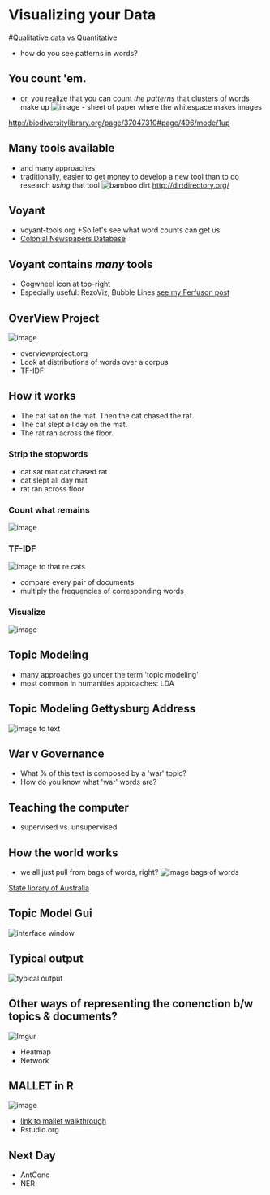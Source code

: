 # Visualizing your Data



#Qualitative data vs Quantitative
+ how do you see patterns in words?


## You count 'em.
+ or, you realize that you can count _the patterns_ that clusters of words make up
![image - sheet of paper where the whitespace makes images](https://farm8.staticflickr.com/7295/14076926384_9f313680d4.jpg)

http://biodiversitylibrary.org/page/37047310#page/496/mode/1up


## Many tools available
+ and many approaches
+ traditionally, easier to get money to develop a new tool than to do research _using_ that tool
![bamboo dirt](http://dirtdirectory.org/sites/default/files/dirt.png)
http://dirtdirectory.org/



## Voyant
+ voyant-tools.org
+So let's see what word counts can get us
+ [Colonial Newspapers Database](http://voyant-tools.org/?corpus=colonial-newspapers&stopList=stop.en.taporware.txt)


## Voyant contains *many* tools
+ Cogwheel icon at top-right
+ Especially useful: RezoViz, Bubble Lines [see my Ferfuson post](http://electricarchaeology.ca/2014/11/26/text-analysis-of-the-grand-jury-documents/)



## OverView Project
![image](https://www.overviewproject.org/assets/images/logo-large.png)
+ overviewproject.org
+ Look at distributions of words over a corpus
+ TF-IDF


## How it works

+ The cat sat on the mat. Then the cat chased the rat.
+ The cat slept all day on the mat.
+ The rat ran across the floor.


### Strip the stopwords

+ cat sat mat cat chased rat
+ cat slept all day mat
+ rat ran across floor


### Count what remains

![image](http://overview.ap.org/wp-content/uploads/2013/04/Word-frequency-table.png)


### TF-IDF
![image to that re cats](http://overview.ap.org/wp-content/uploads/2013/04/Document-similarity-scores.png)
+ compare every pair of documents
+ multiply the frequencies of corresponding words


### Visualize
![image](http://overview.ap.org/wp-content/uploads/2013/04/Similar-documents.png)



## Topic Modeling
+ many approaches go under the term 'topic modeling'
+ most common in humanities approaches: LDA


## Topic Modeling Gettysburg Address
![image to text](http://www.themacroscope.org/wp-content/uploads/2013/08/gettysburg-markup-300x136.png)


## War v Governance
+ What % of this text is composed by a 'war' topic?
+ How do you know what 'war' words are?


## Teaching the computer
+ supervised vs. unsupervised


## How the world works
+ we all just pull from bags of words, right?
![image bags of words](https://farm3.staticflickr.com/2447/3924708785_dcf2c00269_m.jpg)

[State library of Australia](http://images.slsa.sa.gov.au/searcy/17/PRG280_1_17_716.htm)


## Topic Model Gui
![interface window](http://i109.photobucket.com/albums/n44/arunbg/topic_modeling_tool/inputfile_screen.png)


## Typical output

![typical output](http://i109.photobucket.com/albums/n44/arunbg/topic_modeling_tool/alltopics_screen.png )


## Other ways of representing the conenction b/w topics & documents?

![Imgur](http://i.imgur.com/7a65yxb.png)

+ Heatmap
+ Network



## MALLET in R
![image](http://mallet.cs.umass.edu/logo3.png)
+ [link to mallet walkthrough](http://hist3907b-winter2015.github.io/module4-holes/tm-CND.html)
+ Rstudio.org

## Next Day
+ AntConc
+ NER

